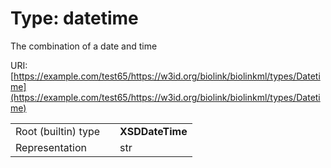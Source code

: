 
# Type: datetime


The combination of a date and time

URI: [https://example.com/test65/https://w3id.org/biolink/biolinkml/types/Datetime](https://example.com/test65/https://w3id.org/biolink/biolinkml/types/Datetime)

|  |  |  |
| --- | --- | --- |
| Root (builtin) type | | **XSDDateTime** |
| Representation | | str |
